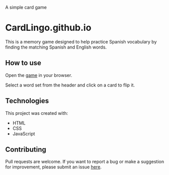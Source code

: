A simple card game
# CardLingo.github.io

This is a memory game designed to help practice Spanish vocabulary by finding the matching Spanish and English words.

## How to use

Open the [game](https://tonyojelel.github.io/CardLingo.github.io/) in your browser.

Select a word set from the header and click on a card to flip it.

## Technologies

This project was created with:

- HTML
- CSS
- JavaScript

## Contributing

Pull requests are welcome. If you want to report a bug or make a suggestion for improvement, please submit an issue [here](https://github.com/TonyOjelel/CardLingo.github.io).
